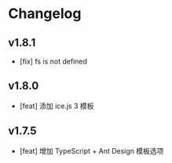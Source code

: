 # Changelog

## v1.8.1

- [fix] fs is not defined

## v1.8.0

- [feat] 添加 ice.js 3 模板

## v1.7.5

- [feat] 增加 TypeScript + Ant Design 模板选项
